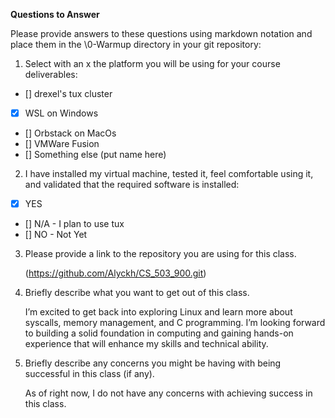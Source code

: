 **Questions to Answer**

Please provide answers to these questions using markdown notation and place them in the \0-Warmup directory in your git repository:

1. Select with an x the platform you will be using for your course deliverables:

- [] drexel's tux cluster
- [x] WSL on Windows
- [] Orbstack on MacOs
- [] VMWare Fusion
- [] Something else (put name here)

2. I have installed my virtual machine, tested it, feel comfortable using it, and validated that the required software is installed:

- [x] YES
- [] N/A - I plan to use tux
- [] NO - Not Yet

3. Please provide a link to the repository you are using for this class.

   (https://github.com/Alyckh/CS_503_900.git)

4. Briefly describe what you want to get out of this class.

   I’m excited to get back into exploring Linux and learn more about syscalls, memory management, and C programming. I’m looking forward to building a solid foundation in computing and gaining hands-on experience that will enhance my skills and technical ability.

5. Briefly describe any concerns you might be having with being successful in this class (if any).

   As of right now, I do not have any concerns with achieving success in this class.
